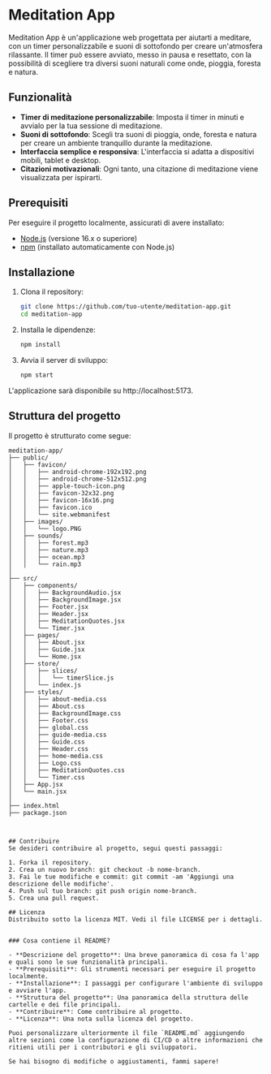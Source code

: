 # Meditation App

Meditation App è un'applicazione web progettata per aiutarti a meditare, con un timer personalizzabile e suoni di sottofondo per creare un'atmosfera rilassante. Il timer può essere avviato, messo in pausa e resettato, con la possibilità di scegliere tra diversi suoni naturali come onde, pioggia, foresta e natura.

## Funzionalità

- **Timer di meditazione personalizzabile**: Imposta il timer in minuti e avvialo per la tua sessione di meditazione.
- **Suoni di sottofondo**: Scegli tra suoni di pioggia, onde, foresta e natura per creare un ambiente tranquillo durante la meditazione.
- **Interfaccia semplice e responsiva**: L'interfaccia si adatta a dispositivi mobili, tablet e desktop.
- **Citazioni motivazionali**: Ogni tanto, una citazione di meditazione viene visualizzata per ispirarti.

## Prerequisiti

Per eseguire il progetto localmente, assicurati di avere installato:

- [Node.js](https://nodejs.org/) (versione 16.x o superiore)
- [npm](https://www.npmjs.com/) (installato automaticamente con Node.js)

## Installazione

1. Clona il repository:

   ```bash
   git clone https://github.com/tuo-utente/meditation-app.git
   cd meditation-app
   
2. Installa le dipendenze:

   ```bash
   npm install
   
3. Avvia il server di sviluppo:

   ```bash
   npm start
   
L'applicazione sarà disponibile su http://localhost:5173.

## Struttura del progetto
Il progetto è strutturato come segue:

```
meditation-app/
├── public/
│   ├── favicon/
│   │   ├── android-chrome-192x192.png
│   │   ├── android-chrome-512x512.png
│   │   ├── apple-touch-icon.png
│   │   ├── favicon-32x32.png
│   │   ├── favicon-16x16.png
│   │   ├── favicon.ico
│   │   └── site.webmanifest
│   ├── images/
│   │   └── logo.PNG
│   ├── sounds/
│   │   ├── forest.mp3
│   │   ├── nature.mp3
│   │   ├── ocean.mp3
│   │   └── rain.mp3
│
├── src/
│   ├── components/
│   │   ├── BackgroundAudio.jsx
│   │   ├── BackgroundImage.jsx
│   │   ├── Footer.jsx
│   │   ├── Header.jsx
│   │   ├── MeditationQuotes.jsx
│   │   └── Timer.jsx
│   ├── pages/
│   │   ├── About.jsx
│   │   ├── Guide.jsx
│   │   └── Home.jsx
│   ├── store/
│   │   ├── slices/
│   │   │   └── timerSlice.js
│   │   └── index.js
│   ├── styles/
│   │   ├── about-media.css
│   │   ├── About.css
│   │   ├── BackgroundImage.css
│   │   ├── Footer.css
│   │   ├── global.css
│   │   ├── guide-media.css
│   │   ├── Guide.css
│   │   ├── Header.css
│   │   ├── home-media.css
│   │   ├── Logo.css
│   │   ├── MeditationQuotes.css
│   │   └── Timer.css
│   ├── App.jsx
│   └── main.jsx
│
├── index.html
├── package.json



## Contribuire
Se desideri contribuire al progetto, segui questi passaggi:

1. Forka il repository.
2. Crea un nuovo branch: git checkout -b nome-branch.
3. Fai le tue modifiche e commit: git commit -am 'Aggiungi una descrizione delle modifiche'.
4. Push sul tuo branch: git push origin nome-branch.
5. Crea una pull request.

## Licenza
Distribuito sotto la licenza MIT. Vedi il file LICENSE per i dettagli.


### Cosa contiene il README?

- **Descrizione del progetto**: Una breve panoramica di cosa fa l'app e quali sono le sue funzionalità principali.
- **Prerequisiti**: Gli strumenti necessari per eseguire il progetto localmente.
- **Installazione**: I passaggi per configurare l'ambiente di sviluppo e avviare l'app.
- **Struttura del progetto**: Una panoramica della struttura delle cartelle e dei file principali.
- **Contribuire**: Come contribuire al progetto.
- **Licenza**: Una nota sulla licenza del progetto.

Puoi personalizzare ulteriormente il file `README.md` aggiungendo altre sezioni come la configurazione di CI/CD o altre informazioni che ritieni utili per i contributori e gli sviluppatori.

Se hai bisogno di modifiche o aggiustamenti, fammi sapere!
